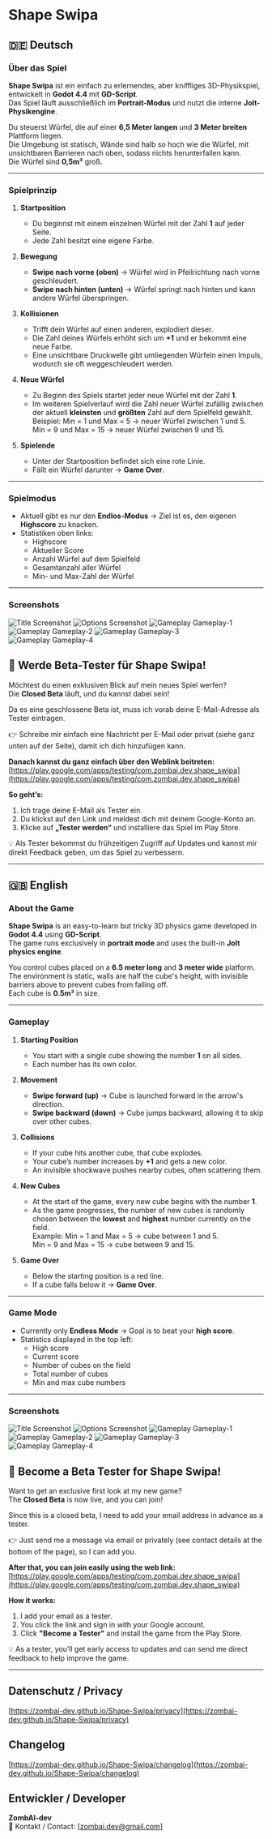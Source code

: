 # Shape Swipa

## 🇩🇪 Deutsch

### Über das Spiel
**Shape Swipa** ist ein einfach zu erlernendes, aber kniffliges 3D-Physikspiel, entwickelt in **Godot 4.4** mit **GD-Script**.  
Das Spiel läuft ausschließlich im **Portrait-Modus** und nutzt die interne **Jolt-Physikengine**.

Du steuerst Würfel, die auf einer **6,5 Meter langen** und **3 Meter breiten** Plattform liegen.  
Die Umgebung ist statisch, Wände sind halb so hoch wie die Würfel, mit unsichtbaren Barrieren nach oben, sodass nichts herunterfallen kann.  
Die Würfel sind **0,5m³** groß.

---

### Spielprinzip
1. **Startposition**  
   - Du beginnst mit einem einzelnen Würfel mit der Zahl **1** auf jeder Seite.  
   - Jede Zahl besitzt eine eigene Farbe.

2. **Bewegung**  
   - **Swipe nach vorne (oben)** → Würfel wird in Pfeilrichtung nach vorne geschleudert.  
   - **Swipe nach hinten (unten)** → Würfel springt nach hinten und kann andere Würfel überspringen.

3. **Kollisionen**  
   - Trifft dein Würfel auf einen anderen, explodiert dieser.  
   - Die Zahl deines Würfels erhöht sich um **+1** und er bekommt eine neue Farbe.  
   - Eine unsichtbare Druckwelle gibt umliegenden Würfeln einen Impuls, wodurch sie oft weggeschleudert werden.

4. **Neue Würfel**  
   - Zu Beginn des Spiels startet jeder neue Würfel mit der Zahl **1**.  
   - Im weiteren Spielverlauf wird die Zahl neuer Würfel zufällig zwischen der aktuell **kleinsten** und **größten** Zahl auf dem Spielfeld gewählt.  
     Beispiel: Min = 1 und Max = 5 → neuer Würfel zwischen 1 und 5.  
     Min = 9 und Max = 15 → neuer Würfel zwischen 9 und 15.

5. **Spielende**  
   - Unter der Startposition befindet sich eine rote Linie.  
   - Fällt ein Würfel darunter → **Game Over**.

---

### Spielmodus
- Aktuell gibt es nur den **Endlos-Modus** → Ziel ist es, den eigenen **Highscore** zu knacken.
- Statistiken oben links:
  - Highscore
  - Aktueller Score
  - Anzahl Würfel auf dem Spielfeld
  - Gesamtanzahl aller Würfel
  - Min- und Max-Zahl der Würfel

---

### Screenshots

![Title Screenshot](assets/title.jpg)
![Options Screenshot](assets/options.jpg)
![Gameplay Gameplay-1](assets/gameplay-1.jpg)
![Gameplay Gameplay-2](assets/gameplay-2.jpg)
![Gameplay Gameplay-3](assets/gameplay-3.jpg)
![Gameplay Gameplay-4](assets/gameplay-4.jpg)

## 🚀 Werde Beta-Tester für **Shape Swipa**!

Möchtest du einen exklusiven Blick auf mein neues Spiel werfen?  
Die **Closed Beta** läuft, und du kannst dabei sein!

Da es eine geschlossene Beta ist, muss ich vorab deine E-Mail-Adresse als Tester eintragen.  

👉 Schreibe mir einfach eine Nachricht per E-Mail oder privat (siehe ganz unten auf der Seite), damit ich dich hinzufügen kann.

**Danach kannst du ganz einfach über den Weblink beitreten:**  
[https://play.google.com/apps/testing/com.zombai.dev.shape_swipa](https://play.google.com/apps/testing/com.zombai.dev.shape_swipa)

**So geht’s:**  
1. Ich trage deine E-Mail als Tester ein.  
2. Du klickst auf den Link und meldest dich mit deinem Google-Konto an.  
3. Klicke auf **„Tester werden“** und installiere das Spiel im Play Store.

💡 Als Tester bekommst du frühzeitigen Zugriff auf Updates und kannst mir direkt Feedback geben, um das Spiel zu verbessern.

---

## 🇬🇧 English

### About the Game
**Shape Swipa** is an easy-to-learn but tricky 3D physics game developed in **Godot 4.4** using **GD-Script**.  
The game runs exclusively in **portrait mode** and uses the built-in **Jolt physics engine**.

You control cubes placed on a **6.5 meter long** and **3 meter wide** platform.  
The environment is static, walls are half the cube's height, with invisible barriers above to prevent cubes from falling off.  
Each cube is **0.5m³** in size.

---

### Gameplay
1. **Starting Position**  
   - You start with a single cube showing the number **1** on all sides.  
   - Each number has its own color.

2. **Movement**  
   - **Swipe forward (up)** → Cube is launched forward in the arrow's direction.  
   - **Swipe backward (down)** → Cube jumps backward, allowing it to skip over other cubes.

3. **Collisions**  
   - If your cube hits another cube, that cube explodes.  
   - Your cube’s number increases by **+1** and gets a new color.  
   - An invisible shockwave pushes nearby cubes, often scattering them.

4. **New Cubes**  
   - At the start of the game, every new cube begins with the number **1**.  
   - As the game progresses, the number of new cubes is randomly chosen between the **lowest** and **highest** number currently on the field.  
     Example: Min = 1 and Max = 5 → cube between 1 and 5.  
     Min = 9 and Max = 15 → cube between 9 and 15.

5. **Game Over**  
   - Below the starting position is a red line.  
   - If a cube falls below it → **Game Over**.

---

### Game Mode
- Currently only **Endless Mode** → Goal is to beat your **high score**.
- Statistics displayed in the top left:
  - High score
  - Current score
  - Number of cubes on the field
  - Total number of cubes
  - Min and max cube numbers

---

### Screenshots

![Title Screenshot](assets/title.jpg)
![Options Screenshot](assets/options.jpg)
![Gameplay Gameplay-1](assets/gameplay-1.jpg)
![Gameplay Gameplay-2](assets/gameplay-2.jpg)
![Gameplay Gameplay-3](assets/gameplay-3.jpg)
![Gameplay Gameplay-4](assets/gameplay-4.jpg)

## 🚀 Become a Beta Tester for **Shape Swipa**!

Want to get an exclusive first look at my new game?  
The **Closed Beta** is now live, and you can join!

Since this is a closed beta, I need to add your email address in advance as a tester.  

👉 Just send me a message via email or privately (see contact details at the bottom of the page), so I can add you.

**After that, you can join easily using the web link:**  
[https://play.google.com/apps/testing/com.zombai.dev.shape_swipa](https://play.google.com/apps/testing/com.zombai.dev.shape_swipa)

**How it works:**  
1. I add your email as a tester.  
2. You click the link and sign in with your Google account.  
3. Click **"Become a Tester"** and install the game from the Play Store.

💡 As a tester, you’ll get early access to updates and can send me direct feedback to help improve the game.

---

## Datenschutz / Privacy
[https://zombai-dev.github.io/Shape-Swipa/privacy](https://zombai-dev.github.io/Shape-Swipa/privacy)

## Changelog
[https://zombai-dev.github.io/Shape-Swipa/changelog](https://zombai-dev.github.io/Shape-Swipa/changelog)

## Entwickler / Developer
**ZombAI-dev**  
📧 Kontakt / Contact: [zombai.dev@gmail.com]  
